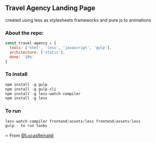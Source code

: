 <h2>Travel Agency Landing Page</h2>
<p>created using less as stylesheets frameworks and pure js to animations<p>

### About the repo:  

```javascript
const travel-agency = {
  tools: ['html', 'less', 'javascript', 'gulp'],
  architecture: ['static'],
  done: '10%'
}
```

### To install
```javascript
npm install -g gulp
npm install -g gulp-cli
npm install -g less-watch-compiler
npm install -g less
```

### To run
```javascript
less-watch-compiler frontend/assets/less frontend/assets/less
gulp - to run tasks

```

⭐️ From [@LucasReinaldi](https://github.com/lucasreinaldi)
